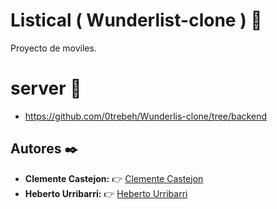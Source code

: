 # Listical ( Wunderlist-clone ) 📌
Proyecto de moviles.

# server 🚀
* https://github.com/0trebeh/Wunderlis-clone/tree/backend

## Autores ✒️

* **Clemente Castejon:**  👉 [Clemente Castejon](https://github.com/ClementeAC)
* **Heberto Urribarri:**  👉 [Heberto Urribarri](https://github.com/0trebeh)